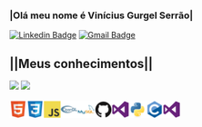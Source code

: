 ### <b>|Olá meu nome é Vinícius Gurgel Serrão|</b>


[![Linkedin Badge](https://img.shields.io/badge/-LinkedIn-blue?style=flat-square&logo=Linkedin&logoColor=white&link=https://www.linkedin.com/in/vinicius-gurgel-serrao)](https://www.linkedin.com/in/vinicius-gurgel-serrao)
[![Gmail Badge](https://img.shields.io/badge/-Gmail-c14438?style=flat-square&logo=Gmail&logoColor=white&link=mailto:viviserrao03@gmail.com)](mailto:viviserrao03@gmail.com)
## <b>||Meus conhecimentos||</b>
<img height="180em" src="https://github-readme-stats.vercel.app/api?username=ViniciusGurgel&show_icons=true&count_private=false&include_all_commits=true&theme=dracula"/>
<img height="180em" src="https://github-readme-stats.vercel.app/api/top-langs/?username=ViniciusGurgel&count_private=false&layout=compact&langs_count=7&theme=dracula"/>

<div style="display: inline_block"><br/>
  <img align="left" alt="HTML5" src="https://github.com/devicons/devicon/blob/master/icons/html5/html5-original.svg" width="30" />
  <img align="left" alt="CSS" src="https://github.com/devicons/devicon/blob/master/icons/css3/css3-original.svg" width="30" />
  <img align="left" alt="" src="https://github.com/devicons/devicon/blob/master/icons/javascript/javascript-original.svg" width="30" />
  <img align="left" alt="OPENGL" src="https://github.com/devicons/devicon/blob/master/icons/opengl/opengl-original.svg" width="30" />
  <img align="left" alt="MYSQL" src="https://github.com/devicons/devicon/blob/master/icons/mysql/mysql-original-wordmark.svg" width="30" />
  <img align="left" alt="GITHUB" src="https://github.com/devicons/devicon/blob/master/icons/github/github-original.svg" width="30" />
  <img align="left" alt="VisualStudio" src="https://github.com/devicons/devicon/blob/master/icons/visualstudio/visualstudio-plain.svg" width="30" />
  <img align="left" alt="Python" src="https://github.com/devicons/devicon/blob/master/icons/python/python-original.svg" width="30" />
  <img align="left" alt="C" src="https://github.com/devicons/devicon/blob/master/icons/c/c-original.svg" width="30" />
  <img align="left" alt="VisualStudio" src="https://github.com/devicons/devicon/blob/master/icons/visualstudio/visualstudio-plain.svg" width="30" />
  
</div>
